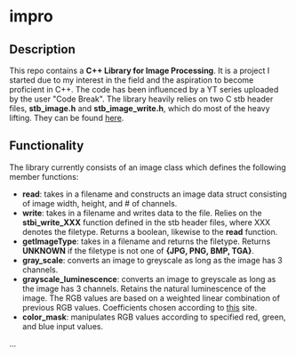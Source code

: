 # impro
## Description
This repo contains a **C++ Library for Image Processing**. It is a project I started due to my interest in the field and the aspiration to become proficient in C++. The code has been influenced by a YT series uploaded by the user "Code Break". The library heavily relies on two C stb header files, **stb_image.h** and **stb_image_write.h**, which do most of the heavy lifting. They can be found [here](https://github.com/nothings/stb).

## Functionality
The library currently consists of an image class which defines the following member functions:

+ **read**: takes in a filename and constructs an image data struct consisting of image width, height, and # of channels. 
+ **write**: takes in a filename and writes data to the file. Relies on the **stbi_write_XXX** function defined in the stb header files, where XXX denotes the filetype. Returns a boolean, likewise to the **read** function.
+ **getImageType**: takes in a filename and returns the filetype. Returns **UNKNOWN** if the filetype is not one of **{JPG, PNG, BMP, TGA}**.
+ **gray_scale**: converts an image to greyscale as long as the image has 3 channels.
+ **grayscale_luminescence**: converts an image to greyscale as long as the image has 3 channels. Retains the natural luminescence of the image. The RGB values are based on a weighted linear combination of previous RGB values. Coefficients chosen according to [this](https://en.wikipedia.org/wiki/Grayscale) site.
+ **color_mask**: manipulates RGB values according to specified red, green, and blue input values.

...
